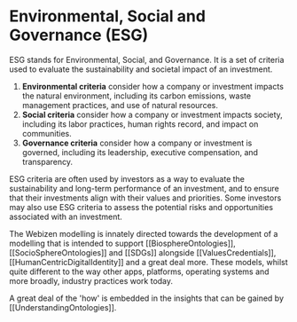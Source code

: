 # Environmental, Social and Governance (ESG)

ESG stands for Environmental, Social, and Governance. It is a set of criteria used to evaluate the sustainability and societal impact of an investment.

1. **Environmental criteria** consider how a company or investment impacts the natural environment, including its carbon emissions, waste management practices, and use of natural resources.
2. **Social criteria** consider how a company or investment impacts society, including its labor practices, human rights record, and impact on communities.
3. **Governance criteria** consider how a company or investment is governed, including its leadership, executive compensation, and transparency.

ESG criteria are often used by investors as a way to evaluate the sustainability and long-term performance of an investment, and to ensure that their investments align with their values and priorities. Some investors may also use ESG criteria to assess the potential risks and opportunities associated with an investment.

The Webizen modelling is innately directed towards the development of a modelling that is intended to support [[BiosphereOntologies]], [[SocioSphereOntologies]] and [[SDGs]]  alongside [[ValuesCredentials]], [[HumanCentricDigitalIdentity]] and a great deal more.  These models, whilst quite different to the way other apps, platforms, operating systems and more broadly, industry practices work today.  

A great deal of the 'how' is embedded in the insights that can be gained by [[UnderstandingOntologies]].